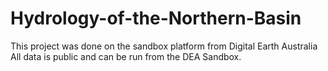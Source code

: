 # Hydrology-of-the-Northern-Basin
This project was done on the sandbox platform from Digital Earth Australia
All data is public and can be run from the DEA Sandbox.
